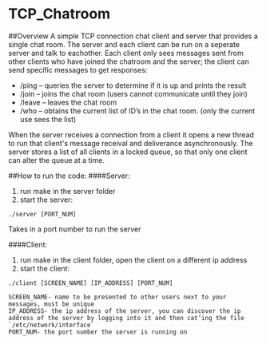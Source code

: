 # TCP_Chatroom
##Overview
A simple TCP connection chat client and server that provides a single chat room.  The server and each client can be run on a seperate server and talk to eachother.  Each client only sees messages sent from other clients who have joined the chatroom and the server; the client can send specific messages to get responses:

* /ping – queries the server to determine if it is up and prints the result 
* /join – joins the chat room (users cannot communicate until they join)
* /leave – leaves the chat room
* /who – obtains the current list of ID’s in the chat room. (only the current use sees the list)

When the server receives a connection from a client it opens a new thread to run that client's message receival and deliverance asynchronously.  The server stores a list of all clients in a locked queue, so that only one client can alter the queue at a time.

##How to run the code:
####Server:
1. run make in the server folder
2. start the server:
```
./server [PORT_NUM]
```
   Takes in a port number to run the server
   
####Client:
1. run make in the client folder, open the client on a different ip address
2. start the client:
```
./client [SCREEN_NAME] [IP_ADDRESS] [PORT_NUM]
```
    SCREEN_NAME- name to be presented to other users next to your messages, must be unique
    IP_ADDRESS- the ip address of the server, you can discover the ip address of the server by logging into it and then cat’ing the file  `/etc/network/interface`
    PORT_NUM- the port number the server is running on
